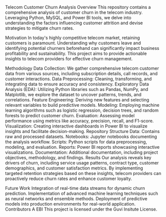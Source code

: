 Telecom Customer Churn Analysis
Overview
This repository contains a comprehensive analysis of customer churn in the telecom industry. Leveraging Python, MySQL, and Power BI tools, we delve into understanding the factors influencing customer attrition and devise strategies to mitigate churn rates.

Motivation
In today's highly competitive telecom market, retaining customers is paramount. Understanding why customers leave and identifying potential churners beforehand can significantly impact business profitability and sustainability. This project aims to provide actionable insights to telecom providers for effective churn management.

Methodology
Data Collection: We gather comprehensive telecom customer data from various sources, including subscription details, call records, and customer interactions.
Data Preprocessing: Cleaning, transforming, and integrating data to ensure accuracy and consistency.
Exploratory Data Analysis (EDA): Utilizing Python libraries such as Pandas, NumPy, and Matplotlib, we explore the dataset to uncover patterns, trends, and correlations.
Feature Engineering: Deriving new features and selecting relevant variables to build predictive models.
Modeling: Employing machine learning algorithms such as logistic regression, decision trees, and random forests to predict customer churn.
Evaluation: Assessing model performance using metrics like accuracy, precision, recall, and F1-score.
Visualization: Creating interactive dashboards in Power BI to visualize insights and facilitate decision-making.
Repository Structure
Data: Contains raw and processed datasets.
Notebooks: Jupyter notebooks documenting the analysis workflow.
Scripts: Python scripts for data preprocessing, modeling, and evaluation.
Reports: Power BI reports showcasing interactive visualizations.
Documentation: Additional documentation, including project objectives, methodology, and findings.
Results
Our analysis reveals key drivers of churn, including service usage patterns, contract type, customer demographics, and customer satisfaction metrics. By implementing targeted retention strategies based on these insights, telecom providers can proactively reduce churn rates and enhance customer loyalty.

Future Work
Integration of real-time data streams for dynamic churn prediction.
Implementation of advanced machine learning techniques such as neural networks and ensemble methods.
Deployment of predictive models into production environments for real-world application.
Contributors
A EBI
This project is licensed under the Guvi Insitute License.
